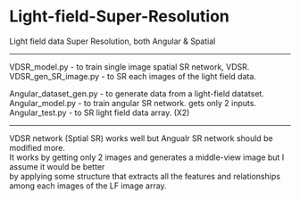 # Light-field-Super-Resolution
Light field data Super Resolution, both Angular &amp; Spatial  
  
*****
VDSR_model.py - to train single image spatial SR network, VDSR.  
VDSR_gen_SR_image.py - to SR each images of the light field data.  
  
Angular_dataset_gen.py - to generate data from a light-field datatset.  
Angular_model.py - to train angular SR network. gets only 2 inputs.  
Angular_test.py - to SR light field data array. (X2)  
  
*****
VDSR network (Sptial SR) works well but Angualr SR network should be modified more.  
It works by getting only 2 images and generates a middle-view image but I assume it would be better   
by applying some structure that extracts all the features and relationships among each images of the LF image array.  
